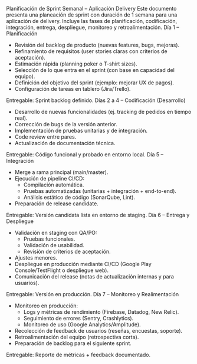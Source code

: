Planificación de Sprint Semanal – Aplicación Delivery
Este documento presenta una planeación de sprint con duración de 1 semana para una aplicación de delivery. Incluye las fases de planificación, codificación, integración, entrega, despliegue, monitoreo y retroalimentación.
Día 1 – Planificación
- Revisión del backlog de producto (nuevas features, bugs, mejoras).
- Refinamiento de requisitos (user stories claras con criterios de aceptación).
- Estimación rápida (planning poker o T-shirt sizes).
- Selección de lo que entra en el sprint (con base en capacidad del equipo).
- Definición del objetivo del sprint (ejemplo: mejorar UX de pagos).
- Configuración de tareas en tablero (Jira/Trello).

Entregable: Sprint backlog definido.
Días 2 a 4 – Codificación (Desarrollo)
- Desarrollo de nuevas funcionalidades (ej. tracking de pedidos en tiempo real).
- Corrección de bugs de la versión anterior.
- Implementación de pruebas unitarias y de integración.
- Code review entre pares.
- Actualización de documentación técnica.

Entregable: Código funcional y probado en entorno local.
Día 5 – Integración
- Merge a rama principal (main/master).
- Ejecución de pipeline CI/CD:
   * Compilación automática.
   * Pruebas automatizadas (unitarias + integración + end-to-end).
   * Análisis estático de código (SonarQube, Lint).
- Preparación de release candidate.

Entregable: Versión candidata lista en entorno de staging.
Día 6 – Entrega y Despliegue
- Validación en staging con QA/PO:
   * Pruebas funcionales.
   * Validación de usabilidad.
   * Revisión de criterios de aceptación.
- Ajustes menores.
- Despliegue en producción mediante CI/CD (Google Play Console/TestFlight o despliegue web).
- Comunicación del release (notas de actualización internas y para usuarios).

Entregable: Versión en producción.
Día 7 – Monitoreo y Realimentación
- Monitoreo en producción:
   * Logs y métricas de rendimiento (Firebase, Datadog, New Relic).
   * Seguimiento de errores (Sentry, Crashlytics).
   * Monitoreo de uso (Google Analytics/Amplitude).
- Recolección de feedback de usuarios (reseñas, encuestas, soporte).
- Retroalimentación del equipo (retrospectiva corta).
- Preparación de backlog para el siguiente sprint.

Entregable: Reporte de métricas + feedback documentado.
